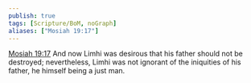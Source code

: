 ```yaml
---
publish: true
tags: [Scripture/BoM, noGraph]
aliases: ["Mosiah 19:17"]
---
```

[Mosiah 19:17](https://churchofjesuschrist.org/study/scriptures/bofm/mosiah/19?lang=eng&id=p17#p17) And now Limhi was desirous that his father should not be destroyed; nevertheless, Limhi was not ignorant of the iniquities of his father, he himself being a just man.
